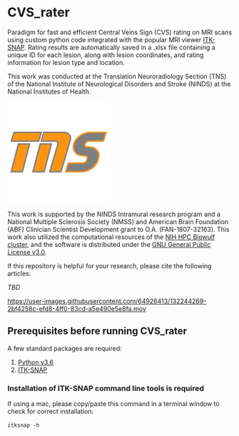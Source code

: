# CVS_rater
Paradigm for fast and efficient Central Veins Sign (CVS) rating on MRI scans using custom python code integrated with the popular MRI viewer [ITK-SNAP](http://www.itksnap.org/pmwiki/pmwiki.php). Rating results are automatically saved in a .xlsx file containing a unique ID for each lesion, along with lesion coordinates, and rating information for lesion type and location.

This work was conducted at the Translation Neuroradiology Section (TNS) of the National Institute of Neurological Disorders and Stroke (NINDS) at the National Institutes of Health. 

![TNS Logo](/assets/tns.jpg)

This work is supported by the NINDS Intramural research program and a National Multiple Sclerosis Society (NMSS) and American Brain Foundation (ABF) Clinician Scientist Development grant to O.A. (FAN-1807-32163). This work also utilized the computational resources of the [NIH HPC Biowulf cluster](http://hpc.nih.gov), and the software is distributed under the [GNU General Public License v3.0](https://choosealicense.com/licenses/gpl-3.0/).

If this repository is helpful for your research, please cite the following articles:

*TBD*

https://user-images.githubusercontent.com/64926413/132244269-2bf4258c-efd8-4ff0-83cd-a5e490e5e8fa.mov


## Prerequisites before running CVS_rater
A few standard packages are required:
1. [Python v3.6](https://www.python.org/downloads/release/python-360/)
2. [ITK-SNAP](http://www.itksnap.org/pmwiki/pmwiki.php?n=Downloads.SNAP3) 

### Installation of ITK-SNAP command line tools is required
If using a mac, please copy/paste this command in a terminal window to check for correct installation:
```
itksnap -h
```
